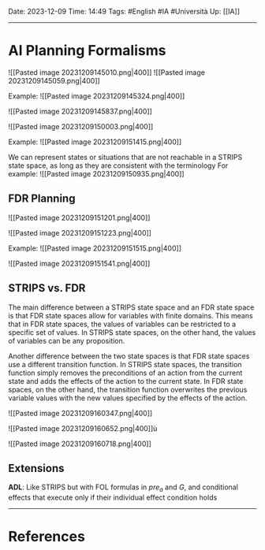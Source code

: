 Date: 2023-12-09
Time: 14:49
Tags: #English #IA #Università 
Up: [[IA]]

---
# AI Planning Formalisms

![[Pasted image 20231209145010.png|400]]
![[Pasted image 20231209145059.png|400]]

Example:
![[Pasted image 20231209145324.png|400]]

![[Pasted image 20231209145837.png|400]]

![[Pasted image 20231209150003.png|400]]

Example:
![[Pasted image 20231209151415.png|400]]

We can represent states or situations that are not reachable in a STRIPS state space, as long as they are consistent with the terminology
For example:
![[Pasted image 20231209150935.png|400]]

## FDR Planning

![[Pasted image 20231209151201.png|400]]

![[Pasted image 20231209151223.png|400]]

Example:
![[Pasted image 20231209151515.png|400]]

![[Pasted image 20231209151541.png|400]]

## STRIPS vs. FDR
  
The main difference between a STRIPS state space and an FDR state space is that FDR state spaces allow for variables with finite domains. This means that in FDR state spaces, the values of variables can be restricted to a specific set of values. In STRIPS state spaces, on the other hand, the values of variables can be any proposition.

Another difference between the two state spaces is that FDR state spaces use a different transition function. In STRIPS state spaces, the transition function simply removes the preconditions of an action from the current state and adds the effects of the action to the current state. In FDR state spaces, on the other hand, the transition function overwrites the previous variable values with the new values specified by the effects of the action.

![[Pasted image 20231209160347.png|400]]

![[Pasted image 20231209160652.png|400]]ù

![[Pasted image 20231209160718.png|400]]

## Extensions

**ADL**:
Like STRIPS but with FOL formulas in $pre_a$ and $G$, and conditional effects that execute only if their individual effect condition holds


---
# References
